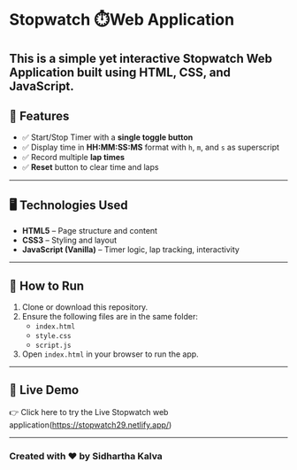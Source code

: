 # Stopwatch ⏱️Web Application

This is a simple yet interactive **Stopwatch Web Application** built using **HTML, CSS, and JavaScript**.  
---

## 🎯 Features

- ✅ Start/Stop Timer with a **single toggle button**
- ✅ Display time in **HH:MM:SS:MS** format with `h`, `m`, and `s` as superscript
- ✅ Record multiple **lap times**
- ✅ **Reset** button to clear time and laps

---

## 🖥️ Technologies Used

- **HTML5** – Page structure and content
- **CSS3** – Styling and layout
- **JavaScript (Vanilla)** – Timer logic, lap tracking, interactivity

---

## 🚀 How to Run

1. Clone or download this repository.
2. Ensure the following files are in the same folder:
   - `index.html`
   - `style.css`
   - `script.js`
3. Open `index.html` in your browser to run the app.


---
## 🔗 Live Demo

👉 Click here to try the Live Stopwatch web application(https://stopwatch29.netlify.app/)

---

### Created with ❤️ by Sidhartha Kalva



